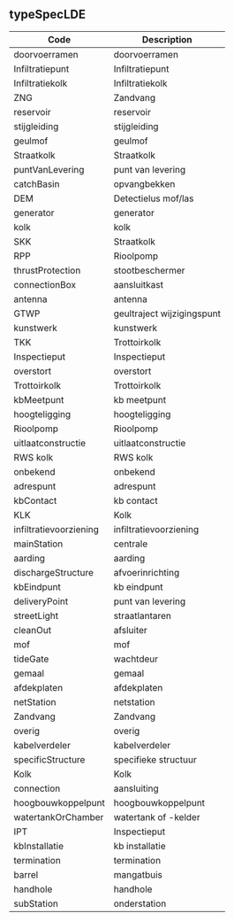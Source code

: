 ## typeSpecLDE				
				
|	Code	|	Description	|
|	---	|	---	|
|	doorvoerramen	|	doorvoerramen	|
|	Infiltratiepunt	|	Infiltratiepunt	|
|	Infiltratiekolk	|	Infiltratiekolk	|
|	ZNG	|	Zandvang	|
|	reservoir	|	reservoir	|
|	stijgleiding	|	stijgleiding	|
|	geulmof	|	geulmof	|
|	Straatkolk	|	Straatkolk	|
|	puntVanLevering	|	punt van levering	|
|	catchBasin	|	opvangbekken	|
|	DEM	|	Detectielus mof/las	|
|	generator	|	generator	|
|	kolk	|	kolk	|
|	SKK	|	Straatkolk	|
|	RPP	|	Rioolpomp	|
|	thrustProtection	|	stootbeschermer	|
|	connectionBox	|	aansluitkast	|
|	antenna	|	antenna	|
|	GTWP	|	geultraject wijzigingspunt	|
|	kunstwerk	|	kunstwerk	|
|	TKK	|	Trottoirkolk	|
|	Inspectieput	|	Inspectieput	|
|	overstort	|	overstort	|
|	Trottoirkolk	|	Trottoirkolk	|
|	kbMeetpunt	|	kb meetpunt	|
|	hoogteligging	|	hoogteligging	|
|	Rioolpomp	|	Rioolpomp	|
|	uitlaatconstructie	|	uitlaatconstructie	|
|	RWS kolk	|	RWS kolk	|
|	onbekend	|	onbekend	|
|	adrespunt	|	adrespunt	|
|	kbContact	|	kb contact	|
|	KLK	|	Kolk	|
|	infiltratievoorziening	|	infiltratievoorziening	|
|	mainStation	|	centrale	|
|	aarding	|	aarding	|
|	dischargeStructure	|	afvoerinrichting	|
|	kbEindpunt	|	kb eindpunt	|
|	deliveryPoint	|	punt van levering	|
|	streetLight	|	straatlantaren	|
|	cleanOut	|	afsluiter	|
|	mof	|	mof	|
|	tideGate	|	wachtdeur	|
|	gemaal	|	gemaal	|
|	afdekplaten	|	afdekplaten	|
|	netStation	|	netstation	|
|	Zandvang	|	Zandvang	|
|	overig	|	overig	|
|	kabelverdeler	|	kabelverdeler	|
|	specificStructure	|	specifieke structuur	|
|	Kolk	|	Kolk	|
|	connection	|	aansluiting	|
|	hoogbouwkoppelpunt	|	hoogbouwkoppelpunt	|
|	watertankOrChamber	|	watertank of -kelder	|
|	IPT	|	Inspectieput	|
|	kbInstallatie	|	kb installatie	|
|	termination	|	termination	|
|	barrel	|	mangatbuis	|
|	handhole	|	handhole	|
|	subStation	|	onderstation	|
